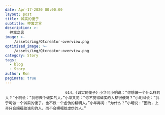 ```yaml
---
date: Apr-17-2020 00:00:00
layout: post
title: 诚实的傻子
subtitle: 神寓之言
description: >-
  神寓之言
image: >-
    /assets/img/Qtcreator-overview.png
optimized_image: >-
    /assets/img/Qtcreator-overview.png
category: Story
tags:
  - blog
  - Story
author: Ron
paginate: true
---
```


							　　614，《诚实的傻子》小华问小明说：“你想做一个什么样的人？”小明说：“我想做个诚实的人。”小华又问：“你不觉得诚实的人都很傻吗？”小明回说：“我宁可做一个诚实的傻子，也不做一个虚伪的精明人。”小华再问：“为什么？”小明说：“因为，上帝只会赐福给诚实的人，而不会赐福给虚伪的人。”
							
							
						